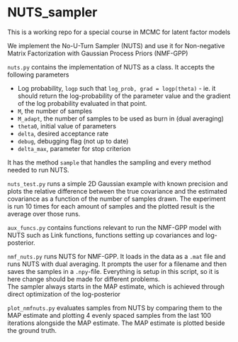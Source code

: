 # NUTS_sampler

This is a working repo for a special course in MCMC for latent factor models  

We implement the No-U-Turn Sampler (NUTS) and use it for Non-negative Matrix Factorization with Gaussian Process Priors (NMF-GPP)

 ```nuts.py``` contains the implementation of NUTS as a class. It accepts the following parameters
  * Log probability, ```logp``` such that ```log_prob, grad = logp(theta)``` - ie. it should return the log-probability of the parameter value and the gradient of the log probability evaluated in that point.
  * ```M```, the number of samples
  * ```M_adapt```, the number of samples to be used as burn in (dual averaging)
  * ```theta0```, initial value of parameters
  * ```delta```, desired acceptance rate
  * ```debug```, debugging flag (not up to date)
  * ```delta_max```, parameter for stop criterion
  
 It has the method ```sample``` that handles the sampling and every method needed to run NUTS.
   
 ```nuts_test.py``` runs a simple 2D Gaussian example with known precision and plots the relative difference between the true covariance and the estimated covariance as a function of the number of samples drawn. 
 The experiment is run 10 times for each amount of samples and the plotted result is the average over those runs.
 
 ```aux_funcs.py``` contains functions relevant to run the NMF-GPP model with NUTS such as Link functions, functions setting up covariances and log-posterior.
 
 ```nmf_nuts.py``` runs NUTS for NMF-GPP. It loads in the data as a ```.mat``` file and runs NUTS with dual averaging. It prompts the user for a filename and then saves the samples in a ```.npy```-file. Everything is setup in this script, so it is here change should be made for different problems.  
 The sampler always starts in the MAP estimate, which is achieved through direct optimization of the log-posterior
 
 ```plot_nmfnuts.py``` evaluates samples from NUTS by comparing them to the MAP estimate and plotting 4 evenly spaced samples from the last 100 iterations alongside the MAP estimate. The MAP estimate is plotted beside the ground truth.
  